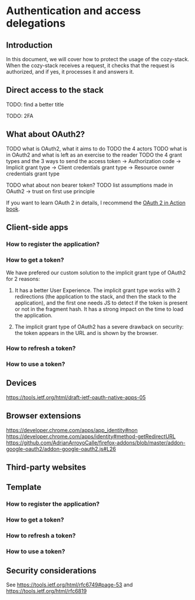 Authentication and access delegations
=====================================

Introduction
------------

In this document, we will cover how to protect the usage of the cozy-stack.
When the cozy-stack receives a request, it checks that the request is
authorized, and if yes, it processes it and answers it.


Direct access to the stack
--------------------------

TODO: find a better title

TODO: 2FA


What about OAuth2?
------------------

TODO what is OAuth2, what it aims to do
TODO the 4 actors
TODO what is in OAuth2 and what is left as an exercise to the reader
TODO the 4 grant types and the 3 ways to send the access token
  -> Authorization code
  -> Implicit grant type
  -> Client credentials grant type
  -> Resource owner credentials grant type

TODO what about non bearer token?
TODO list assumptions made in OAuth2
  -> trust on first use principle

If you want to learn OAuth 2 in details, I recommend the [OAuth 2 in Action
book](https://www.manning.com/books/oauth-2-in-action).


Client-side apps
----------------

### How to register the application?

### How to get a token?

We have prefered our custom solution to the implicit grant type of OAuth2 for
2 reasons:

1. It has a better User Experience. The implicit grant type works with 2
redirections (the application to the stack, and then the stack to the
application), and the first one needs JS to detect if the token is present or
not in the fragment hash. It has a strong impact on the time to load the
application.

2. The implicit grant type of OAuth2 has a severe drawback on security: the
token appears in the URL and is shown by the browser.

### How to refresh a token?

### How to use a token?


Devices
-------

https://tools.ietf.org/html/draft-ietf-oauth-native-apps-05


Browser extensions
------------------

https://developer.chrome.com/apps/app_identity#non
https://developer.chrome.com/apps/identity#method-getRedirectURL
https://github.com/AdrianArroyoCalle/firefox-addons/blob/master/addon-google-oauth2/addon-google-oauth2.js#L26


Third-party websites
--------------------


Template
--------

### How to register the application?

### How to get a token?

### How to refresh a token?

### How to use a token?


Security considerations
-----------------------

See https://tools.ietf.org/html/rfc6749#page-53
and https://tools.ietf.org/html/rfc6819
